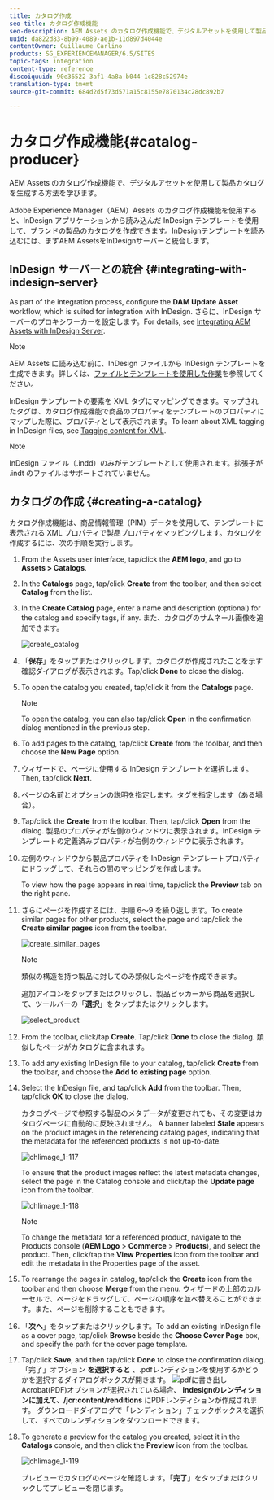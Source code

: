 ```yaml
---
title: カタログ作成
seo-title: カタログ作成機能
seo-description: AEM Assets のカタログ作成機能で、デジタルアセットを使用して製品カタログを生成する方法を学びます。
uuid: da822d83-8b99-4089-ae1b-11d897d4044e
contentOwner: Guillaume Carlino
products: SG_EXPERIENCEMANAGER/6.5/SITES
topic-tags: integration
content-type: reference
discoiquuid: 90e36522-3af1-4a8a-b044-1c828c52974e
translation-type: tm+mt
source-git-commit: 684d2d5f73d571a15c8155e7870134c28dc892b7

---
```



# カタログ作成機能{#catalog-producer}

AEM Assets のカタログ作成機能で、デジタルアセットを使用して製品カタログを生成する方法を学びます。

Adobe Experience Manager（AEM）Assets のカタログ作成機能を使用すると、InDesign アプリケーションから読み込んだ InDesign テンプレートを使用して、ブランドの製品のカタログを作成できます。InDesignテンプレートを読み込むには、まずAEM AssetsをInDesignサーバーと統合します。

## InDesign サーバーとの統合 {#integrating-with-indesign-server}

As part of the integration process, configure the **DAM Update Asset** workflow, which is suited for integration with InDesign. さらに、InDesign サーバーのプロキシワーカーを設定します。For details, see [Integrating AEM Assets with InDesign Server](/help/assets/indesign.md).

>[!NOTE]
>
>AEM Assets に読み込む前に、InDesign ファイルから InDesign テンプレートを生成できます。詳しくは、[ファイルとテンプレートを使用した作業](https://helpx.adobe.com/indesign/using/files-templates.html)を参照してください。
>
>InDesign テンプレートの要素を XML タグにマッピングできます。マップされたタグは、カタログ作成機能で商品のプロパティをテンプレートのプロパティにマップした際に、プロパティとして表示されます。To learn about XML tagging in InDesign files, see [Tagging content for XML](https://helpx.adobe.com/indesign/using/tagging-content-xml.html).

>[!NOTE]
>
>InDesign ファイル（.indd）のみがテンプレートとして使用されます。拡張子が .indt のファイルはサポートされていません。

## カタログの作成 {#creating-a-catalog}

カタログ作成機能は、商品情報管理（PIM）データを使用して、テンプレートに表示される XML プロパティで製品プロパティをマッピングします。カタログを作成するには、次の手順を実行します。

1. From the Assets user interface, tap/click the **AEM logo**, and go to **Assets > Catalogs**.
1. In the **Catalogs** page, tap/click **Create** from the toolbar, and then select **Catalog** from the list.
1. In the **Create Catalog** page, enter a name and description (optional) for the catalog and specify tags, if any. また、カタログのサムネール画像を追加できます。

   ![create_catalog](assets/create_catalog.png)

1. 「**保存**」をタップまたはクリックします。カタログが作成されたことを示す確認ダイアログが表示されます。Tap/click **Done** to close the dialog.
1. To open the catalog you created, tap/click it from the **Catalogs** page.

   >[!NOTE]
   >
   >To open the catalog, you can also tap/click **Open** in the confirmation dialog mentioned in the previous step.

1. To add pages to the catalog, tap/click **Create** from the toolbar, and then choose the **New Page** option.
1. ウィザードで、ページに使用する InDesign テンプレートを選択します。Then, tap/click **Next**.
1. ページの名前とオプションの説明を指定します。タグを指定します（ある場合）。
1. Tap/click the **Create** from the toolbar. Then, tap/click **Open** from the dialog. 製品のプロパティが左側のウィンドウに表示されます。InDesign テンプレートの定義済みプロパティが右側のウィンドウに表示されます。
1. 左側のウィンドウから製品プロパティを InDesign テンプレートプロパティにドラッグして、それらの間のマッピングを作成します。

   To view how the page appears in real time, tap/click the **Preview** tab on the right pane.

1. さらにページを作成するには、手順 6～9 を繰り返します。To create similar pages for other products, select the page and tap/click the **Create similar pages** icon from the toolbar.

   ![create_similar_pages](assets/create_similar_pages.png)

   >[!NOTE]
   >
   >類似の構造を持つ製品に対してのみ類似したページを作成できます。

   追加アイコンをタップまたはクリックし、製品ピッカーから商品を選択して、ツールバーの「**選択**」をタップまたはクリックします。

   ![select_product](assets/select_product.png)

1. From the toolbar, click/tap **Create**. Tap/click **Done** to close the dialog. 類似したページがカタログに含まれます。
1. To add any existing InDesign file to your catalog, tap/click **Create** from the toolbar, and choose the **Add to existing page** option.
1. Select the InDesign file, and tap/click **Add** from the toolbar. Then, tap/click **OK** to close the dialog.

   カタログページで参照する製品のメタデータが変更されても、その変更はカタログページに自動的に反映されません。 A banner labeled **Stale** appears on the product images in the referencing catalog pages, indicating that the metadata for the referenced products is not up-to-date.

   ![chlimage_1-117](assets/chlimage_1-117a.png)

   To ensure that the product images reflect the latest metadata changes, select the page in the Catalog console and click/tap the **Update page** icon from the toolbar.

   ![chlimage_1-118](assets/chlimage_1-118a.png)

   >[!NOTE]
   >
   >To change the metadata for a referenced product, navigate to the Products console (**AEM Logo** > **Commerce** > **Products**), and select the product. Then, click/tap the **View Properties** icon from the toolbar and edit the metadata in the Properties page of the asset.

1. To rearrange the pages in catalog, tap/click the **Create** icon from the toolbar and then choose **Merge** from the menu. ウィザードの上部のカルーセルで、ページをドラッグして、ページの順序を並べ替えることができます。また、ページを削除することもできます。

1. 「**次へ**」をタップまたはクリックします。To add an existing InDesign file as a cover page, tap/click **Browse** beside the **Choose Cover Page** box, and specify the path for the cover page template.
1. Tap/click **Save**, and then tap/click **Done** to close the confirmation dialog.
「完了」オプション **を選択すると** 、.pdfレンディションを使用するかどうかを選択するダイアログボックスが開きます。
   ![pdfに書き出し](assets/CatalogPDF.png)Acrobat(PDF)オプションが選択されている場合、 **indesignのレンディションに加えて、/jcr:content/renditions** にPDFレンディションが作成されます。 ダウンロードダイアログで「レンディション」チェックボックスを選択して、すべてのレンディションをダウンロードできます。

1. To generate a preview for the catalog you created, select it in the **Catalogs** console, and then click the **Preview** icon from the toolbar.

   ![chlimage_1-119](assets/chlimage_1-119a.png)

   プレビューでカタログのページを確認します。「**完了**」をタップまたはクリックしてプレビューを閉じます。

